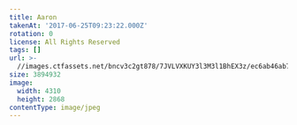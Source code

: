 ```yaml
---
title: Aaron
takenAt: '2017-06-25T09:23:22.000Z'
rotation: 0
license: All Rights Reserved
tags: []
url: >-
  //images.ctfassets.net/bncv3c2gt878/7JVLVXKUY3l3M3l1BhEX3z/ec6ab46ab7dd21fe6970a671c0894876/aaron_34715978423_o
size: 3894932
image:
  width: 4310
  height: 2868
contentType: image/jpeg
---
```


